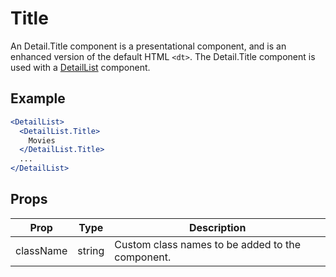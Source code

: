 # Title

An Detail.Title component is a presentational component, and is an enhanced version of the default HTML `<dt>`. The Detail.Title component is used with a [DetailList](./DetailList.md) component.

## Example

```jsx
<DetailList>
  <DetailList.Title>
    Movies
  </DetailList.Title>
  ...
</DetailList>
```


## Props

| Prop | Type | Description |
| --- | --- | --- |
| className | string | Custom class names to be added to the component. |

